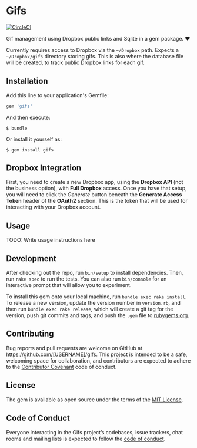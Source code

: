 # Gifs

[![CircleCI](https://circleci.com/gh/trueheart78/gifs.svg?style=svg)](https://circleci.com/gh/trueheart78/gifs)

Gif management using Dropbox public links and Sqlite in a gem package. :heart:

Currently requires access to Dropbox via the `~/Dropbox` path. Expects a `~/Dropbox/gifs` directory storing gifs. This is also where the database file will be created, to track public Dropbox links for each gif.

## Installation

Add this line to your application's Gemfile:

```ruby
gem 'gifs'
```

And then execute:

    $ bundle

Or install it yourself as:

    $ gem install gifs

## Dropbox Integration

First, you need to create a new Dropbox app, using the **Dropbox API** (not the business option), with **Full Dropbox** access. Once you have that setup, you will need to click the _Generate_ button beneath the **Generate Access Token** header of the **OAuth2** section. This is the token that will be used for interacting with your Dropbox account.

## Usage

TODO: Write usage instructions here

## Development

After checking out the repo, run `bin/setup` to install dependencies. Then, run `rake spec` to run the tests. You can also run `bin/console` for an interactive prompt that will allow you to experiment.

To install this gem onto your local machine, run `bundle exec rake install`. To release a new version, update the version number in `version.rb`, and then run `bundle exec rake release`, which will create a git tag for the version, push git commits and tags, and push the `.gem` file to [rubygems.org](https://rubygems.org).

## Contributing

Bug reports and pull requests are welcome on GitHub at https://github.com/[USERNAME]/gifs. This project is intended to be a safe, welcoming space for collaboration, and contributors are expected to adhere to the [Contributor Covenant](http://contributor-covenant.org) code of conduct.

## License

The gem is available as open source under the terms of the [MIT License](http://opensource.org/licenses/MIT).

## Code of Conduct

Everyone interacting in the Gifs project’s codebases, issue trackers, chat rooms and mailing lists is expected to follow the [code of conduct](https://github.com/[USERNAME]/gifs/blob/master/CODE_OF_CONDUCT.md).

